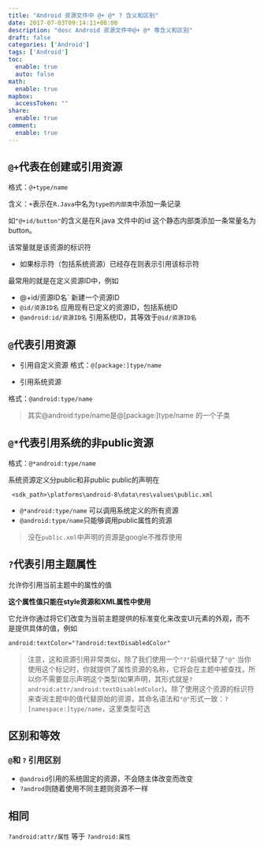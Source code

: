 ```yaml
---
title: "Android 资源文件中 @+ @* ? 含义和区别"
date: 2017-07-03T09:14:11+08:00
description: "desc Android 资源文件中@+ @* 等含义和区别"
draft: false
categories: ['Android']
tags: ['Android']
toc:
  enable: true
  auto: false
math:
  enable: true
mapbox:
  accessToken: ""
share:
  enable: true
comment:
  enable: true
---
```


## `@+`代表在创建或引用资源

格式：`@+type/name`

含义：`+`表示在`R.Java`中名为`type的内部类`中添加一条记录

如`"@+id/button"`的含义是在R.java 文件中的id 这个静态内部类添加一条常量名为button。

该常量就是该资源的标识符

- 如果标示符（包括系统资源）已经存在则表示引用该标示符

最常用的就是在定义资源ID中，例如

- @+id/资源ID名`    新建一个资源ID
- `@id/资源ID名`    应用现有已定义的资源ID，包括系统ID
- `@android:id/资源ID名`    引用系统ID，其等效于`@id/资源ID名`


## `@`代表引用资源

- 引用自定义资源
格式：`@[package:]type/name`

- 引用系统资源

格式：`@android:type/name`

> 其实@android:type/name是@[package:]type/name 的一个子类

## `@*`代表引用系统的非public资源

格式：`@*android:type/name`

系统资源定义分public和非public
public的声明在

` <sdk_path>\platforms\android-8\data\res\values\public.xml`

- `@*android:type/name` 可以调用系统定义的所有资源
- `@android:type/name`只能够调用public属性的资源

> 没在`public.xml`中声明的资源是google不推荐使用

## `?`代表引用主题属性

允许你引用当前主题中的属性的值

**这个属性值只能在style资源和XML属性中使用**


它允许你通过将它们改变为当前主题提供的标准变化来改变UI元素的外观，而不是提供具体的值，例如

```xml
android:textColor="?android:textDisabledColor"
```

> 注意，这和资源引用非常类似，除了我们使用一个`"?"`前缀代替了`"@"`
> 当你使用这个标记时，你就提供了属性资源的名称，它将会在主题中被查找，所以你不需要显示声明这个类型(如果声明，其形式就是`?android:attr/android:textDisabledColor`)。除了使用这个资源的标识符来查询主题中的值代替原始的资源，其命名语法和`"@"`形式一致：`?[namespace:]type/name`，这里类型可选


## 区别和等效

###  `@`和 `?` 引用区别

- `@android`引用的系统固定的资源，不会随主体改变而改变
- `?androd`则随着使用不同主题则资源不一样

## 相同

`?android:attr/属性` 等于 `?android:属性`

